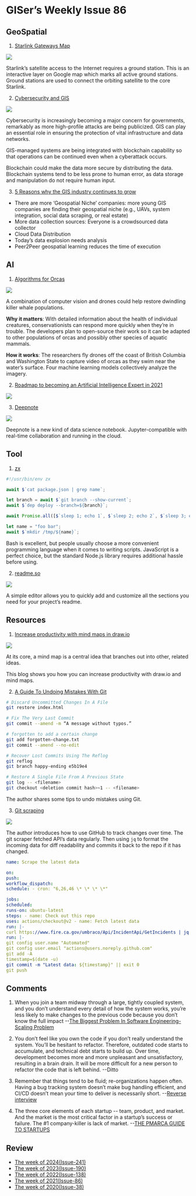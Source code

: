 # GISer’s Weekly Issue 86

## GeoSpatial

1. [Starlink Gateways Map](https://www.google.com/maps/d/viewer?mid=1H1x8jZs8vfjy60TvKgpbYs_grargieVw&ll=40.058265623117265%2C-94.8580045625&z=2)

![](https://camo.githubusercontent.com/2940c08c1200e978d09ca993bcedd3d271ec55860b609686915c05d098092050/68747470733a2f2f63646e2e6265656b6b612e636f6d2f626c6f67696d672f61737365742f3230323130342f6267323032313034323631332e6a7067)

Starlink’s satellite access to the Internet requires a ground station. This is an interactive layer on Google map which marks all active ground stations. Ground stations are used to connect the orbiting satellite to the core Starlink.

2. [Cybersecurity and GIS](https://www.gislounge.com/cybersecurity-and-gis/)

![](https://dashbouquet.com/static/b50fd1d655d92a423454b13712c5aabf/e43b5/blockchain-security1.png)

Cybersecurity is increasingly becoming a major concern for governments, remarkably as more high-profile attacks are being publicized. GIS can play an essential role in ensuring the protection of vital infrastructure and data networks.

GIS-managed systems are being integrated with blockchain capability so that operations can be continued even when a cyberattack occurs.

Blockchain could make the data more secure by distributing the data. Blockchain systems tend to be less prone to human error, as data storage and manipulation do not require human input.

3. [5 Reasons why the GIS industry continues to grow](https://www.gislounge.com/5-reasons-why-the-gis-industry-continues-to-grow/)

- There are more ‘Geospatial Niche’ companies: more young GIS companies are finding their geospatial niche (e.g., UAVs, system integration, social data scraping, or real estate)
- More data collection sources: Everyone is a crowdsourced data collector
- Cloud Data Distribution
- Today’s data explosion needs analysis
- Peer2Peer geospatial learning reduces the time of execution

## AI

1. [Algorithms for Orcas](https://www.deeplearning.ai/the-batch/issue-92/)

![](https://info.deeplearning.ai/hs-fs/hubfs/WHALES600x338.gif?width=1200&upscale=true&name=WHALES600x338.gif)

A combination of computer vision and drones could help restore dwindling killer whale populations.

**Why it matters**: With detailed information about the health of individual creatures, conservationists can respond more quickly when they’re in trouble. The developers plan to open-source their work so it can be adapted to other populations of orcas and possibly other species of aquatic mammals.

**How it works**: The researchers fly drones off the coast of British Columbia and Washington State to capture video of orcas as they swim near the water’s surface. Four machine learning models collectively analyze the imagery.

2. [Roadmap to becoming an Artificial Intelligence Expert in 2021](https://github.com/AMAI-GmbH/AI-Expert-Roadmap)

![](https://github.com/AMAI-GmbH/AI-Expert-Roadmap/raw/main/images/datascience.svg)

3. [Deepnote](https://deepnote.com/)

![](https://gblobscdn.gitbook.com/assets%2F-M-KMVTgD55GYxoqfa9T%2F-MBsX-uB3MHfoQEalgUb%2F-MBsX52qaBCWl7rbf6X7%2FFrame%2050.png?alt=media&token=cc65e367-3641-47a6-a8e5-6618659e18dd)

Deepnote is a new kind of data science notebook. Jupyter-compatible with real-time collaboration and running in the cloud.

## Tool

1. [zx](https://github.com/google/zx)

```js
#!/usr/bin/env zx

await $`cat package.json | grep name`;

let branch = await $`git branch --show-current`;
await $`dep deploy --branch=${branch}`;

await Promise.all([$`sleep 1; echo 1`, $`sleep 2; echo 2`, $`sleep 3; echo 3`]);

let name = "foo bar";
await $`mkdir /tmp/${name}`;
```

Bash is excellent, but people usually choose a more convenient programming language when it comes to writing scripts. JavaScript is a perfect choice, but the standard Node.js library requires additional hassle before using.

2. [readme.so](https://readme.so/)

![](https://readme.so/screenshot.png)

A simple editor allows you to quickly add and customize all the sections you need for your project’s readme.

## Resources

1. [Increase productivity with mind maps in draw.io](https://drawio-app.com/increase-productivity-with-mind-maps-in-draw-io/)

![](https://drawio-app.com/wp-content/uploads/2020/06/2020-06-09-09.07.05.gif)

At its core, a mind map is a central idea that branches out into other, related ideas.

This blog shows you how you can increase productivity with draw.io and mind maps.

2. [A Guide To Undoing Mistakes With Git](https://www.smashingmagazine.com/2021/05/undoing-mistakes-git-part1/)

```sh
# Discard Uncommitted Changes In A File
git restore index.html

# Fix The Very Last Commit
git commit --amend -m “A message without typos.”

# forgotten to add a certain change
git add forgotten-change.txt
git commit --amend --no-edit

# Recover Lost Commits Using The Reflog
git reflog
git branch happy-ending e5b19e4

# Restore A Single File From A Previous State
git log -- <filename>
git checkout <deletion commit hash>~1 -- <filename>

```

The author shares some tips to undo mistakes using Git.

3. [Git scraping](https://simonwillison.net/2020/Oct/9/git-scraping/)

![](https://static.simonwillison.net/static/2020/git-scraping.png)

The author introduces how to use GitHub to track changes over time. The git scraper fetched API’s data regularly. Then using `jq` to format the incoming data for diff readability and commits it back to the repo if it has changed.

```yml
name: Scrape the latest data

on:
push:
workflow_dispatch:
schedule: - cron: "6,26,46 \* \* \* \*"

jobs:
scheduled:
runs-on: ubuntu-latest
steps: - name: Check out this repo
uses: actions/checkout@v2 - name: Fetch latest data
run: |-
curl https://www.fire.ca.gov/umbraco/Api/IncidentApi/GetIncidents | jq . > incidents.json - name: Commit and push if it changed
run: |-
git config user.name "Automated"
git config user.email "actions@users.noreply.github.com"
git add -A
timestamp=$(date -u)
git commit -m "Latest data: ${timestamp}" || exit 0
git push

```

## Comments

1. When you join a team midway through a large, tightly coupled system, and you don’t understand every detail of how the system works, you’re less likely to make changes to the previous code because you don’t know the full impact
   --[The Biggest Problem In Software Engineering-Scaling Problem](https://www.ruanyifeng.com/blog/2021/05/scaling-problem.html)

2. You don’t feel like you own the code if you don’t really understand the system. You’ll be hesitant to refactor. Therefore, outdated code starts to accumulate, and technical debt starts to build up. Over time, development becomes more and more unpleasant and unsatisfactory, resulting in a brain drain. It will be more difficult for a new person to refactor the code that is left behind.
   --Ditto

3. Remember that things tend to be fluid; re-organizations happen often. Having a bug tracking system doesn’t make bug handling efficient, and CI/CD doesn’t mean your time to deliver is necessarily short.
   --[Reverse interview](https://github.com/viraptor/reverse-interview)

4. The three core elements of each startup -- team, product, and market. And the market is the most critical factor in a startup’s success or failure. The #1 company-killer is lack of market.
   --[THE PMARCA GUIDE TO STARTUPS](https://pmarchive.com/guide_to_startups_part4.html)

## Review

- [The week of 2024(Issue-241)](../2024/issue-241.md)
- [The week of 2023(Issue-190)](../2023/issue-190.md)
- [The week of 2022(Issue-138)](../2022/issue-138.md)
- [The week of 2021(Issue-86)](../2021/issue-86.md)
- [The week of 2020(Issue-38)](../2020/issue-38.md)

